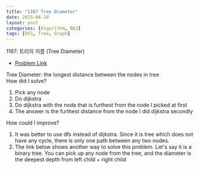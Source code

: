 ```yaml
---
title: "1167 Tree Diameter"
date: 2025-06-18
layout: post
categories: [Algorithm, BOJ]
tags: [DFS, Tree, Graph]
---
```


1167: 트리의 지름 (Tree Diameter)
- [Problem Link](https://www.acmicpc.net/board/view/159856)

Tree Diameter: the longest distance between the nodes in tree  
How did I solve?  
1. Pick any node
2. Do dijkstra
3. Do dijkstra with the node that is furthest from the node I picked at first
4. The answer is the furthest distance from the node I did dijkstra secondly

How could I improve?  
1. It was better to use dfs instead of dijkstra. Since it is tree which does not have any cycle, there is only one path between any two nodes.
2. The link below shows another way to solve this problem. Let's say it is a binary tree. You can pick up any node from the tree, and the diameter is the deepest depth from left child + right child

